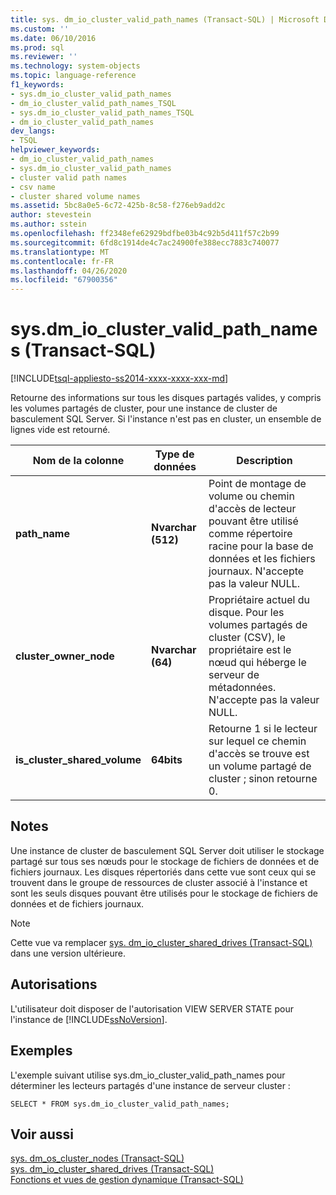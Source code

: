 ```yaml
---
title: sys. dm_io_cluster_valid_path_names (Transact-SQL) | Microsoft Docs
ms.custom: ''
ms.date: 06/10/2016
ms.prod: sql
ms.reviewer: ''
ms.technology: system-objects
ms.topic: language-reference
f1_keywords:
- sys.dm_io_cluster_valid_path_names
- dm_io_cluster_valid_path_names_TSQL
- sys.dm_io_cluster_valid_path_names_TSQL
- dm_io_cluster_valid_path_names
dev_langs:
- TSQL
helpviewer_keywords:
- dm_io_cluster_valid_path_names
- sys.dm_io_cluster_valid_path_names
- cluster valid path names
- csv name
- cluster shared volume names
ms.assetid: 5bc8a0e5-6c72-425b-8c58-f276eb9add2c
author: stevestein
ms.author: sstein
ms.openlocfilehash: ff2348efe62929bdfbe03b4c92b5d411f57c2b99
ms.sourcegitcommit: 6fd8c1914de4c7ac24900fe388ecc7883c740077
ms.translationtype: MT
ms.contentlocale: fr-FR
ms.lasthandoff: 04/26/2020
ms.locfileid: "67900356"
---
```

# <a name="sysdm_io_cluster_valid_path_names-transact-sql"></a>sys.dm_io_cluster_valid_path_names (Transact-SQL)
[!INCLUDE[tsql-appliesto-ss2014-xxxx-xxxx-xxx-md](../../includes/tsql-appliesto-ss2014-xxxx-xxxx-xxx-md.md)]

  Retourne des informations sur tous les disques partagés valides, y compris les volumes partagés de cluster, pour une instance de cluster de basculement SQL Server. Si l'instance n'est pas en cluster, un ensemble de lignes vide est retourné.  
  
|Nom de la colonne|Type de données|Description|  
|-----------------|---------------|-----------------|  
|**path_name**|**Nvarchar (512)**|Point de montage de volume ou chemin d'accès de lecteur pouvant être utilisé comme répertoire racine pour la base de données et les fichiers journaux. N'accepte pas la valeur NULL.|  
|**cluster_owner_node**|**Nvarchar (64)**|Propriétaire actuel du disque. Pour les volumes partagés de cluster (CSV), le propriétaire est le nœud qui héberge le serveur de métadonnées. N'accepte pas la valeur NULL.|  
|**is_cluster_shared_volume**|**64bits**|Retourne 1 si le lecteur sur lequel ce chemin d'accès se trouve est un volume partagé de cluster ; sinon retourne 0.|  
  
## <a name="remarks"></a>Notes  
 Une instance de cluster de basculement SQL Server doit utiliser le stockage partagé sur tous ses nœuds pour le stockage de fichiers de données et de fichiers journaux. Les disques répertoriés dans cette vue sont ceux qui se trouvent dans le groupe de ressources de cluster associé à l'instance et sont les seuls disques pouvant être utilisés pour le stockage de fichiers de données et de fichiers journaux.  
  
> [!NOTE]  
>  Cette vue va remplacer [sys. dm_io_cluster_shared_drives &#40;Transact-SQL&#41;](../../relational-databases/system-dynamic-management-views/sys-dm-io-cluster-shared-drives-transact-sql.md) dans une version ultérieure.  
  
## <a name="permissions"></a>Autorisations  
 L'utilisateur doit disposer de l'autorisation VIEW SERVER STATE pour l'instance de [!INCLUDE[ssNoVersion](../../includes/ssnoversion-md.md)].  
  
## <a name="examples"></a>Exemples  
 L'exemple suivant utilise sys.dm_io_cluster_valid_path_names pour déterminer les lecteurs partagés d'une instance de serveur cluster :  
  
```  
SELECT * FROM sys.dm_io_cluster_valid_path_names;  
```  
  
## <a name="see-also"></a>Voir aussi  
 [sys. dm_os_cluster_nodes &#40;Transact-SQL&#41;](../../relational-databases/system-dynamic-management-views/sys-dm-os-cluster-nodes-transact-sql.md)   
 [sys. dm_io_cluster_shared_drives &#40;Transact-SQL&#41;](../../relational-databases/system-dynamic-management-views/sys-dm-io-cluster-shared-drives-transact-sql.md)   
 [Fonctions et vues de gestion dynamique &#40;Transact-SQL&#41;](~/relational-databases/system-dynamic-management-views/system-dynamic-management-views.md)  
  
  

